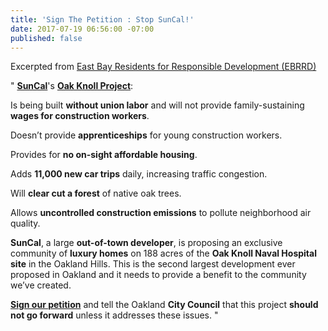 ```yaml
---
title: 'Sign The Petition : Stop SunCal!'
date: 2017-07-19 06:56:00 -07:00
published: false
---
```


Excerpted from [East Bay Residents for Responsible Development (EBRRD)](http://www.ebrrd.org/sign_our_petition_stop_suncal)

"  [**SunCal**](http://suncal.com/)'s [**Oak Knoll Project**](http://www.eastbaytimes.com/2017/02/17/oakland-council-oks-oak-knoll-parcels-sale-talks-amid-affordability-outcry/): 

Is being built **without union labor** and will not provide family-sustaining **wages for construction workers**.

Doesn’t provide **apprenticeships** for young construction workers.

Provides for **no on-sight affordable housing**.

Adds **11,000 new car trips** daily, increasing traffic congestion.

Will **clear cut a forest** of native oak trees.

Allows **uncontrolled construction emissions** to pollute neighborhood air quality.

**SunCal**, a large **out-of-town developer**, is proposing an exclusive community of **luxury homes** on 188 acres of the **Oak Knoll Naval Hospital site** in the Oakland Hills. This is the second largest development ever proposed in Oakland and it needs to provide a benefit to the community we’ve created. 

[**Sign our petition**](http://www.ebrrd.org/sign_our_petition_stop_suncal) and tell the Oakland **City Council** that this project **should not go forward** unless it addresses these issues.  "